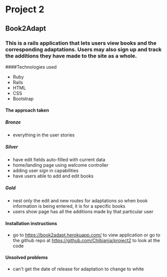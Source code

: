 # Project 2
## Book2Adapt

### This is a rails application that lets users view books and the corresponding adaptations. Users may also sign up and track the additions they have made to the site as a whole.



####Technologies used
- Ruby
- Rails
- HTML
- CSS
- Bootstrap

#### The approach taken
##### Bronze
- everything in the user stories

##### Silver
- have edit fields auto-filled with current data
- home/landing page using welcome controller
- adding user sign in capabilities
- have users able to add and edit books

##### Gold
- nest only the edit and new routes for adaptations so when book information is being entered, it is for a specific books
- users show page has all the additions made by that particular user


#### Installation instructions
- go to https://book2adapt.herokuapp.com/ to view application or go to the github repo at https://github.com/Chibiania/project2 to look at the code

#### Unsolved problems
- can't get the date of release for adaptation to change to white
